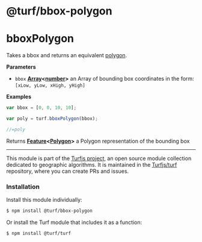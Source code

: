 # @turf/bbox-polygon

# bboxPolygon

Takes a bbox and returns an equivalent [polygon](http://geojson.org/geojson-spec.html#polygon).

**Parameters**

-   `bbox` **[Array](https://developer.mozilla.org/en-US/docs/Web/JavaScript/Reference/Global_Objects/Array)&lt;[number](https://developer.mozilla.org/en-US/docs/Web/JavaScript/Reference/Global_Objects/Number)>** an Array of bounding box coordinates in the form: `[xLow, yLow, xHigh, yHigh]`

**Examples**

```javascript
var bbox = [0, 0, 10, 10];

var poly = turf.bboxPolygon(bbox);

//=poly
```

Returns **[Feature](http://geojson.org/geojson-spec.html#feature)&lt;[Polygon](http://geojson.org/geojson-spec.html#polygon)>** a Polygon representation of the bounding box

---

This module is part of the [Turfjs project](http://turfjs.org/), an open source
module collection dedicated to geographic algorithms. It is maintained in the
[Turfjs/turf](https://github.com/Turfjs/turf) repository, where you can create
PRs and issues.

### Installation

Install this module individually:

```sh
$ npm install @turf/bbox-polygon
```

Or install the Turf module that includes it as a function:

```sh
$ npm install @turf/turf
```
